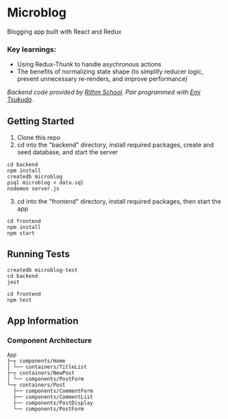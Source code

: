 # Microblog

Blogging app built with React and Redux 

### Key learnings:
* Using Redux-Thunk to handle asychronous actions
* The benefits of normalizing state shape (to simplify reducer logic, prevent unnecessary re-renders, and improve performance)

_Backend code provided by [Rithm School](https://www.rithmschool.com/). Pair programmed with [Emi Tsukuda](https://github.com/emitamago)._

## Getting Started

1. Clone this repo
2. cd into the "backend" directory, install required packages, create and seed database, and start the server

```
cd backend
npm install
createdb microblog
psql microblog < data.sql
nodemon server.js 
```

3. cd into the "frontend" directory, install required packages, then start the app

```
cd frontend
npm install
npm start
```

## Running Tests
```
createdb microblog-test
cd backend
jest

cd frontend
npm test
```
## App Information

### Component Architecture
```
App
├─┬ components/Home
│ └── containers/TitleList
├─┬ containers/NewPost
│ └── components/PostForm
└─┬ containers/Post
  ├── components/CommentForm
  ├── components/CommentList
  ├── components/PostDisplay
  └── components/PostForm
```
